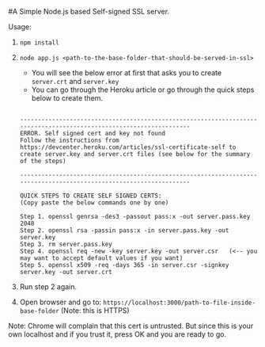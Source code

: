 #A Simple Node.js based Self-signed SSL server.

Usage: 

1. `npm install`
2. `node app.js <path-to-the-base-folder-that-should-be-served-in-ssl>`
	
	- You will see the below error at first that asks you to create `server.crt` and `server.key`
	- You can go through the Heroku article or go through the quick steps below to create them.

	```
	
	-------------------------------------------------------------------------------------------------------------------
	ERROR. Self signed cert and key not found
	Follow the instructions from https://devcenter.heroku.com/articles/ssl-certificate-self to create server.key and server.crt files (see below for the summary of the steps) 
	
	-------------------------------------------------------------------------------------------------------------------
	
	QUICK STEPS TO CREATE SELF SIGNED CERTS: 
	(Copy paste the below commands one by one)
	
	Step 1. openssl genrsa -des3 -passout pass:x -out server.pass.key 2048 
	Step 2. openssl rsa -passin pass:x -in server.pass.key -out server.key 
	Step 3. rm server.pass.key 
	Step 4. openssl req -new -key server.key -out server.csr   (<-- you may want to accept default values if you want)
	Step 5. openssl x509 -req -days 365 -in server.csr -signkey server.key -out server.crt
	
	```
3. Run step 2 again. 
3. Open browser and go to: `https://localhost:3000/path-to-file-inside-base-folder` (Note: this is HTTPS)

Note: Chrome will complain that this cert is untrusted. But since this is your own localhost and if you trust it, press OK and you are ready to go.





